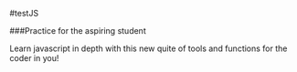 #testJS

###Practice for the aspiring student

Learn javascript in depth with this new quite of tools and functions
for the coder in you!

